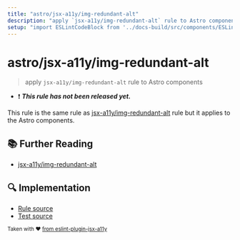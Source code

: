 ```yaml
---
title: "astro/jsx-a11y/img-redundant-alt"
description: "apply `jsx-a11y/img-redundant-alt` rule to Astro components"
setup: "import ESLintCodeBlock from '../docs-build/src/components/ESLintCodeBlockWrap.astro'"
---
```


# astro/jsx-a11y/img-redundant-alt

> apply `jsx-a11y/img-redundant-alt` rule to Astro components

- :exclamation: <badge text="This rule has not been released yet." vertical="middle" type="error"> **_This rule has not been released yet._** </badge>

This rule is the same rule as [jsx-a11y/img-redundant-alt](https://github.com/jsx-eslint/eslint-plugin-jsx-a11y/tree/HEAD/docs/rules/img-redundant-alt.md) rule but it applies to the Astro components.

## :books: Further Reading

- [jsx-a11y/img-redundant-alt](https://github.com/jsx-eslint/eslint-plugin-jsx-a11y/tree/HEAD/docs/rules/img-redundant-alt.md)

## :mag: Implementation

- [Rule source](https://github.com/ota-meshi/eslint-plugin-astro/blob/main/src/rules/jsx-a11y/img-redundant-alt.ts)
- [Test source](https://github.com/ota-meshi/eslint-plugin-astro/blob/main/tests/src/rules/jsx-a11y/img-redundant-alt.ts)

<sup>Taken with ❤️ [from eslint-plugin-jsx-a11y](https://github.com/jsx-eslint/eslint-plugin-jsx-a11y/tree/HEAD/docs/rules/img-redundant-alt.md)</sup>
